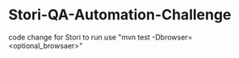 # Stori-QA-Automation-Challenge
code change for Stori
to run use "mvn test -Dbrowser=<optional_browsaer>"
